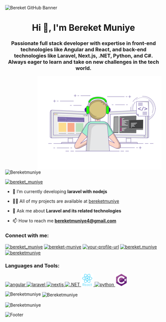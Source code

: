 ![Bereket GitHub Banner](https://pbs.twimg.com/profile_banners/1050818844770689024/1673953019/1500x500)
<h1 align="center">Hi 👋, I'm Bereket Muniye</h1>
<h3 align="center">Passionate full stack developer with expertise in front-end technologies like Angular and React, and back-end technologies like Laravel, Next.js, .NET, Python, and C#. Always eager to learn and take on new challenges in the tech world.</h3>
<img align="right" alt="Coding" width="400" src="https://raw.githubusercontent.com/devSouvik/devSouvik/master/gif3.gif">
<p align="left"> <img src="https://komarev.com/ghpvc/?username=Bereketmuniye&label=Profile%20views&color=0e75b6&style=flat" alt="Bereketmuniye" /> </p>

<p align="left"> <a href="https://twitter.com/bereket_muniye" target="blank"><img src="https://img.shields.io/twitter/follow/bereket_muniye?logo=twitter&style=for-the-badge" alt="bereket_muniye" /></a> </p>

- 🌱 I’m currently developing **laravel with nodejs**

- 👨‍💻 All of my projects are available at [bereketmuniye](https://github.com/Bereketmuniye)

- 💬 Ask me about **Laravel and its related technologies**

- 📫 How to reach me **bereketmuniye4@gmail.com**

<h3 align="left">Connect with me:</h3>
<p align="left">
<a href="https://twitter.com/bereket_muniye" target="blank"><img align="center" src="https://raw.githubusercontent.com/rahuldkjain/github-profile-readme-generator/master/src/images/icons/Social/twitter.svg" alt="bereket_muniye" height="30" width="40" /></a>
<a href="https://www.linkedin.com/in/bereket-muniye/" target="blank"><img align="center" src="https://raw.githubusercontent.com/rahuldkjain/github-profile-readme-generator/master/src/images/icons/Social/linked-in-alt.svg" alt="bereket-muniye" height="30" width="40" /></a>
<a href="https://stackoverflow.com/users/your-profile-url" target="blank"><img align="center" src="https://raw.githubusercontent.com/rahuldkjain/github-profile-readme-generator/master/src/images/icons/Social/stack-overflow.svg" alt="your-profile-url" height="30" width="40" /></a>
<a href="https://web.facebook.com/bereket.muniye/" target="blank"><img align="center" src="https://raw.githubusercontent.com/rahuldkjain/github-profile-readme-generator/master/src/images/icons/Social/facebook.svg" alt="bereket.muniye" height="30" width="40" /></a>
<a href="https://www.instagram.com/bereketmuniye/" target="blank"><img align="center" src="https://raw.githubusercontent.com/rahuldkjain/github-profile-readme-generator/master/src/images/icons/Social/instagram.svg" alt="bereketmuniye" height="30" width="40" /></a>
</p>

<h3 align="left">Languages and Tools:</h3>
<p align="left"> 
<a href="https://angular.io/" target="_blank" rel="noreferrer"> <img src="https://angular.io/assets/images/logos/angular/angular.svg" alt="angular" width="40" height="40"/> </a>
<a href="https://laravel.com/" target="_blank" rel="noreferrer"> <img src="https://laravel.com/img/favicon/favicon.png" alt="laravel" width="40" height="40"/> </a>
<a href="https://nextjs.org/" target="_blank" rel="noreferrer"> <img src="https://cdn.worldvectorlogo.com/logos/nextjs.svg" alt="nextjs" width="40" height="40"/> </a>
<a href="https://dotnet.microsoft.com/" target="_blank" rel="noreferrer"> <img src="https://raw.githubusercontent.com/devicons/devicon/master/icons/dotnet/dotnet-original.svg" alt=".NET" width="40" height="40"/> </a>
<a href="https://reactjs.org/" target="_blank" rel="noreferrer"> <img src="https://raw.githubusercontent.com/devicons/devicon/master/icons/react/react-original-wordmark.svg" alt="react" width="40" height="40"/> </a>
<a href="https://www.python.org/" target="_blank" rel="noreferrer"> <img src="https://www.python.org/community/logos/python-logo-master-v3-TM-flattened.png" alt="python" width="40" height="40"/> </a>
<a href="https://docs.microsoft.com/en-us/dotnet/csharp/" target="_blank" rel="noreferrer"> <img src="https://raw.githubusercontent.com/devicons/devicon/master/icons/csharp/csharp-original.svg" alt="csharp" width="40" height="40"/> </a>
</p>

<p><img align="left" src="https://github-readme-stats.vercel.app/api/top-langs?username=Bereketmuniye&show_icons=true&locale=en&layout=compact&theme=tokyonight" alt="Bereketmuniye" /></p>

<p>&nbsp;<img align="center" src="https://github-readme-stats.vercel.app/api?username=Bereketmuniye&show_icons=true&locale=en&theme=tokyonight" alt="Bereketmuniye" /></p>

<p><img align="center" src="https://github-readme-streak-stats.herokuapp.com/?user=Bereketmuniye&theme=tokyonight" alt="Bereketmuniye" /></p>

![Footer](https://capsule-render.vercel.app/api?type=waving&color=0:8A2387,100:E94057&height=150&section=footer)
